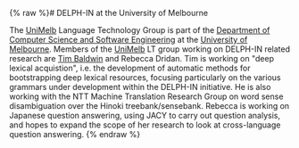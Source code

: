 {% raw %}# DELPH-IN at the University of Melbourne

The [UniMelb](/UniMelb) Language Technology Group is part of the
[Department of Computer Science and Software
Engineering](http://www.cs.mu.oz.au) at the [University of
Melbourne](http://www.unimelb.edu.au). Members of the
[UniMelb](/UniMelb) LT group working on DELPH-IN related research are
[Tim Baldwin](http://www.cs.mu.oz.au/tim) and Rebecca Dridan. Tim is
working on "deep lexical acquistion", i.e. the development of automatic
methods for bootstrapping deep lexical resources, focusing particularly
on the various grammars under development within the DELPH-IN
initiative. He is also working with the NTT Machine Translation Research
Group on word sense disambiguation over the Hinoki treebank/sensebank.
Rebecca is working on Japanese question answering, using JACY to carry
out question analysis, and hopes to expand the scope of her research to
look at cross-language question answering.
<update date omitted for speed>{% endraw %}